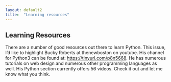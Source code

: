 ```yaml
---
layout: default2
title:  "Learning resources"
---
```


## Learning Resources

There are a number of good resources out there to learn Python. This issue, I’d like to highlight Bucky Roberts at
thenewboston on youtube. His channel for Python3 can be found at: <a href="https://tinyurl.com/p8n5668">https://tinyurl.com/p8n5668</a>.
He has numerous tutorials on web design and numerous other programming languages as well. His Python section
currently offers 56 videos. Check it out and let me know what you think.
